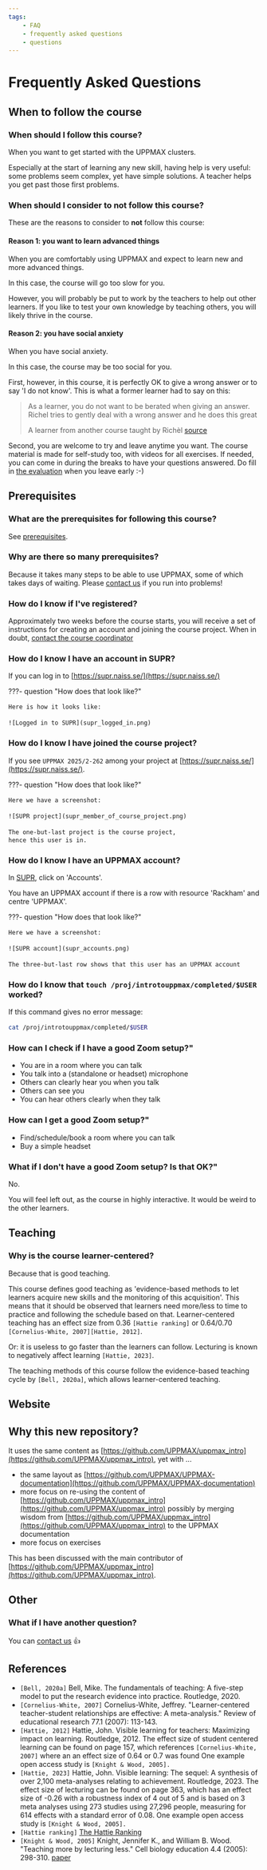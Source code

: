 ```yaml
---
tags:
    - FAQ
    - frequently asked questions
    - questions
---
```


# Frequently Asked Questions

## When to follow the course

### When should I follow this course?

When you want to get started with the UPPMAX clusters.

Especially at the start of learning any new skill,
having help is very useful: some problems seem
complex, yet have simple solutions. A teacher
helps you get past those first problems.

### When should I consider to **not** follow this course?

These are the reasons to consider to **not** follow this course:

#### Reason 1: you want to learn advanced things

When you are comfortably using UPPMAX and
expect to learn new and more advanced things.

In this case, the course will go too slow for you.

However, you will probably be put to work by the teachers
to help out other learners.
If you like to test your own knowledge by teaching others,
you will likely thrive in the course.

#### Reason 2: you have social anxiety

When you have social anxiety.

In this case, the course may be too social for you.

First, however, in this course, it is perfectly OK to give a wrong
answer or to say 'I do not know'. This is what a former
learner had to say on this:

> As a learner, you do not want to be berated when giving an answer.
> Richel tries to gently deal with a wrong answer and he does this great
>
> A learner from another course taught by Richèl [source](https://uppmax.github.io/naiss_intro_python/evaluations/20240118/)

Second, you are welcome to try and leave anytime you want.
The course material is made for self-study too, with videos
for all exercises.
If needed, you can come in during the breaks to have your questions answered.
Do fill in [the evaluation](../evaluation.md)
when you leave early :-)

## Prerequisites

### What are the prerequisites for following this course?

See [prerequisites](../prereqs.md).

### Why are there so many prerequisites?

Because it takes many steps to be able to use UPPMAX,
some of which takes days of waiting.
Please [contact us](../contact_us.md) if you run into problems!

### How do I know if I've registered?

Approximately two weeks before the course starts,
you will receive a set of instructions for creating an account and joining
the course project.
When in doubt, [contact the course coordinator](../contact_us.md)

### How do I know I have an account in SUPR?

If you can log in to [https://supr.naiss.se/](https://supr.naiss.se/)

???- question "How does that look like?"

    Here is how it looks like:

    ![Logged in to SUPR](supr_logged_in.png)

### How do I know I have joined the course project?

If you see `UPPMAX 2025/2-262` among your project at
[https://supr.naiss.se/](https://supr.naiss.se/).

???- question "How does that look like?"

    Here we have a screenshot:

    ![SUPR project](supr_member_of_course_project.png)

    The one-but-last project is the course project,
    hence this user is in.

### How do I know I have an UPPMAX account?

In [SUPR](https://supr.naiss.se), click on 'Accounts'.

You have an UPPMAX account if there is a row
with resource 'Rackham' and centre 'UPPMAX'.

???- question "How does that look like?"

    Here we have a screenshot:

    ![SUPR account](supr_accounts.png)

    The three-but-last row shows that this user has an UPPMAX account

### How do I know that `touch /proj/introtouppmax/completed/$USER` worked?

If this command gives no error message:

```bash
cat /proj/introtouppmax/completed/$USER
```

### How can I check if I have a good Zoom setup?"

- You are in a room where you can talk
- You talk into a (standalone or headset) microphone
- Others can clearly hear you when you talk
- Others can see you
- You can hear others clearly when they talk

### How can I get a good Zoom setup?"

- Find/schedule/book a room where you can talk
- Buy a simple headset

### What if I don't have a good Zoom setup? Is that OK?"

No.

You will feel left out, as the course in highly interactive.
It would be weird to the other learners.

## Teaching

### Why is the course learner-centered?

Because that is good teaching.

This course defines good teaching as 'evidence-based
methods to let learners acquire new skills and the monitoring
of this acquisition'. This means that it should be observed
that learners need more/less to time to practice and following
the schedule based on that. Learner-centered teaching has
an effect size from 0.36 `[Hattie ranking]`
or 0.64/0.70 `[Cornelius-White, 2007][Hattie, 2012]`.

Or: it is useless to go faster than the learners can follow.
Lecturing is known to negatively affect learning `[Hattie, 2023]`.

The teaching methods of this course follow the
evidence-based teaching cycle by `[Bell, 2020a]`,
which allows learner-centered teaching.

## Website

## Why this new repository?

It uses the same content as [https://github.com/UPPMAX/uppmax_intro](https://github.com/UPPMAX/uppmax_intro),
yet with ...

- the same layout as
  [https://github.com/UPPMAX/UPPMAX-documentation](https://github.com/UPPMAX/UPPMAX-documentation)
- more focus on re-using the content of
  [https://github.com/UPPMAX/uppmax_intro](https://github.com/UPPMAX/uppmax_intro)
  possibly by merging wisdom from
  [https://github.com/UPPMAX/uppmax_intro](https://github.com/UPPMAX/uppmax_intro)
  to the UPPMAX documentation
- more focus on exercises

This has been discussed with the main contributor of
[https://github.com/UPPMAX/uppmax_intro](https://github.com/UPPMAX/uppmax_intro).

## Other

### What if I have another question?

You can [contact us](../contact_us.md) :+1:

## References

- `[Bell, 2020a]`
  Bell, Mike. The fundamentals of teaching:
  A five-step model to put the research evidence into practice. Routledge, 2020.
- `[Cornelius-White, 2007]`
  Cornelius-White, Jeffrey. "Learner-centered teacher-student relationships
  are effective: A meta-analysis." Review of educational
  research 77.1 (2007): 113-143.
- `[Hattie, 2012]`
  Hattie, John. Visible learning for teachers:
  Maximizing impact on learning. Routledge, 2012.
  The effect size of student centered learning can be found on page 157,
  which references `[Cornelius-White, 2007]` where an
  an effect size of 0.64 or 0.7 was found
  One example open access study is `[Knight & Wood, 2005].`
- `[Hattie, 2023]`
  Hattie, John. Visible learning:
  The sequel: A synthesis of over 2,100 meta-analyses relating to achievement.
  Routledge, 2023. The effect size of lecturing can be found on page 363,
  which has an effect size of -0.26 with a robustness index of 4 out of 5
  and is based on 3 meta analyses using 273 studies using 27,296 people,
  measuring for 614 effects with a standard error of 0.08.
  One example open access study is `[Knight & Wood, 2005].`
- `[Hattie ranking]`
  [The Hattie Ranking](https://visible-learning.org/hattie-ranking-influences-effect-sizes-learning-achievement/)
- `[Knight & Wood, 2005]`
  Knight, Jennifer K., and William B. Wood.
  "Teaching more by lecturing less." Cell biology education 4.4 (2005): 298-310.
  [paper](https://www.lifescied.org/doi/full/10.1187/05-06-0082)
